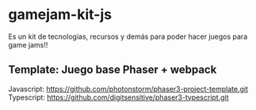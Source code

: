 # gamejam-kit-js
Es un kit de tecnologías, recursos y demás para poder hacer juegos para game jams!!

## Template: Juego base Phaser + webpack
Javascript: https://github.com/photonstorm/phaser3-project-template.git  
Typescript: https://github.com/digitsensitive/phaser3-typescript.git
